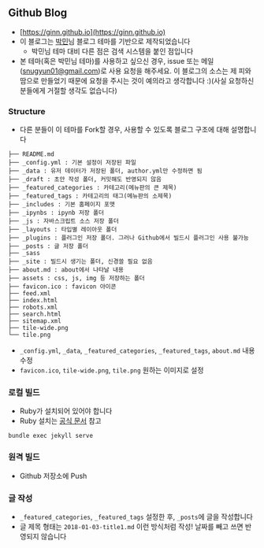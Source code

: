 
## Github Blog
- [https://ginn.github.io](https://ginn.github.io)
- 이 블로그는 [박민](https://github.com/isme2n/isme2n.github.io)님 블로그 테마를 기반으로 제작되었습니다
	- 박민님 테마 대비 다른 점은 검색 시스템을 붙인 점입니다
- 본 테마(혹은 박민님 테마)를 사용하고 싶으신 경우, issue 또는 메일([snugyun01@gmail.com](snugyun01@gmail.com))로 사용 요청을 해주세요. 이 블로그의 소스는 제 피와 땀으로 만들었기 때문에 요청을 주시는 것이 예의라고 생각합니다 :)(사실 요청하신 분들에게 거절할 생각도 없습니다)

### Structure
- 다른 분들이 이 테마를 Fork할 경우, 사용할 수 있도록 블로그 구조에 대해 설명합니다

```
├── README.md
├── _config.yml : 기본 설정이 저장된 파일
├── _data : 유저 데이터가 저장된 폴더, author.yml만 수정하면 됨
├── _draft : 초안 작성 폴더, 커밋해도 반영되지 않음
├── _featured_categories : 카테고리(메뉴판의 큰 제목)
├── _featured_tags : 카테고리의 태그(메뉴판의 소제목)
├── _includes : 기본 홈페이지 포맷
├── _ipynbs : ipynb 저장 폴더
├── _js : 자바스크립트 소스 저장 폴더
├── _layouts : 타입별 레이아웃 폴더
├── _plugins : 플러그인 저장 폴더. 그러나 Github에서 빌드시 플러그인 사용 불가능
├── _posts : 글 저장 폴더
├── _sass
├── _site : 빌드시 생기는 폴더, 신경쓸 필요 없음
├── about.md : about에서 나타날 내용
├── assets : css, js, img 등 저장하는 폴더
├── favicon.ico : favicon 아이콘
├── feed.xml
├── index.html
├── robots.xml
├── search.html
├── sitemap.xml
├── tile-wide.png
└── tile.png
```

- ```_config.yml```, ```_data```, ```_featured_categories```, ```_featured_tags```, ```about.md``` 내용 수정
- ```favicon.ico```, ```tile-wide.png```, ```tile.png``` 원하는 이미지로 설정

### 로컬 빌드
- Ruby가 설치되어 있어야 합니다
- Ruby 설치는 [공식 문서](https://www.ruby-lang.org/ko/documentation/installation/) 참고

```
bundle exec jekyll serve
```

### 원격 빌드
- Github 저장소에 Push

### 글 작성
- ```_featured_categories```, ```_featured_tags``` 설정한 후, ```_posts```에 글을 작성합니다
- 글 제목 형태는 ```2018-01-03-title1.md``` 이런 방식처럼 작성! 날짜를 빼고 쓰면 반영되지 않습니다
